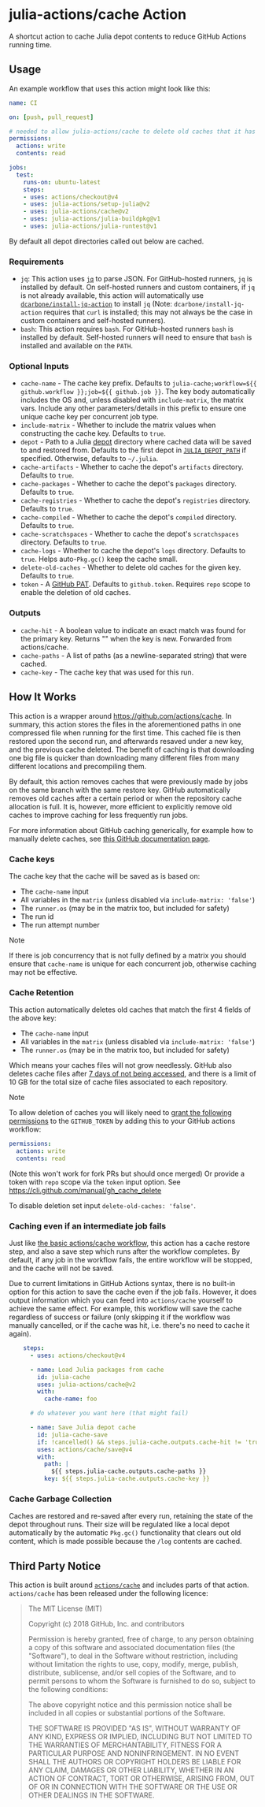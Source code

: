 # julia-actions/cache Action

A shortcut action to cache Julia depot contents to reduce GitHub Actions running time.

## Usage

An example workflow that uses this action might look like this:

```yaml
name: CI

on: [push, pull_request]

# needed to allow julia-actions/cache to delete old caches that it has created
permissions:
  actions: write
  contents: read

jobs:
  test:
    runs-on: ubuntu-latest
    steps:
    - uses: actions/checkout@v4
    - uses: julia-actions/setup-julia@v2
    - uses: julia-actions/cache@v2
    - uses: julia-actions/julia-buildpkg@v1
    - uses: julia-actions/julia-runtest@v1
```

By default all depot directories called out below are cached.

### Requirements

- `jq`: This action uses [`jq`](https://github.com/jqlang/jq) to parse JSON. For GitHub-hosted runners, `jq` is installed by default. On self-hosted runners and custom containers, if `jq` is not already available, this action will automatically use [`dcarbone/install-jq-action`](https://github.com/dcarbone/install-jq-action) to install `jq` (Note: `dcarbone/install-jq-action` requires that `curl` is installed; this may not always be the case in custom containers and self-hosted runners).
- `bash`: This action requires `bash`. For GitHub-hosted runners `bash` is installed by default. Self-hosted runners will need to ensure that `bash` is installed and available on the `PATH`.

### Optional Inputs

- `cache-name` - The cache key prefix. Defaults to `julia-cache;workflow=${{ github.workflow }};job=${{ github.job }}`. The key body automatically includes the OS and, unless disabled with `include-matrix`, the matrix vars. Include any other parameters/details in this prefix to ensure one unique cache key per concurrent job type.
- `include-matrix` - Whether to include the matrix values when constructing the cache key. Defaults to `true`.
- `depot` - Path to a Julia [depot](https://pkgdocs.julialang.org/v1/glossary/) directory where cached data will be saved to and restored from. Defaults to the first depot in [`JULIA_DEPOT_PATH`](https://docs.julialang.org/en/v1/manual/environment-variables/#JULIA_DEPOT_PATH) if specified. Otherwise, defaults to `~/.julia`.
- `cache-artifacts` - Whether to cache the depot's `artifacts` directory. Defaults to `true`.
- `cache-packages` - Whether to cache the depot's `packages` directory. Defaults to `true`.
- `cache-registries` - Whether to cache the depot's `registries` directory. Defaults to `true`.
- `cache-compiled` - Whether to cache the depot's `compiled` directory. Defaults to `true`.
- `cache-scratchspaces` - Whether to cache the depot's `scratchspaces` directory. Defaults to `true`.
- `cache-logs` - Whether to cache the depot's `logs` directory. Defaults to `true`. Helps auto-`Pkg.gc()` keep the cache small.
- `delete-old-caches` - Whether to delete old caches for the given key. Defaults to `true`.
- `token` - A [GitHub PAT](https://docs.github.com/en/authentication/keeping-your-account-and-data-secure/managing-your-personal-access-tokens). Defaults to `github.token`. Requires `repo` scope to enable the deletion of old caches.

### Outputs

- `cache-hit` - A boolean value to indicate an exact match was found for the primary key. Returns \"\" when the key is new. Forwarded from actions/cache.
- `cache-paths` - A list of paths (as a newline-separated string) that were cached.
- `cache-key` - The cache key that was used for this run.

## How It Works

This action is a wrapper around <https://github.com/actions/cache>.
In summary, this action stores the files in the aforementioned paths in one compressed file when running for the first time.
This cached file is then restored upon the second run, and afterwards resaved under a new key, and the previous cache deleted.
The benefit of caching is that downloading one big file is quicker than downloading many different files from many different locations
and precompiling them.

By default, this action removes caches that were previously made by jobs on the same branch with the same restore key.
GitHub automatically removes old caches after a certain period or when the repository cache allocation is full.
It is, however, more efficient to explicitly remove old caches to improve caching for less frequently run jobs.

For more information about GitHub caching generically, for example how to manually delete caches, see
[this GitHub documentation page](https://docs.github.com/en/actions/writing-workflows/choosing-what-your-workflow-does/caching-dependencies-to-speed-up-workflows#managing-caches).

### Cache keys

The cache key that the cache will be saved as is based on:
- The `cache-name` input
- All variables in the `matrix` (unless disabled via `include-matrix: 'false'`)
- The `runner.os` (may be in the matrix too, but included for safety)
- The run id
- The run attempt number

> [!NOTE]
> If there is job concurrency that is not fully defined by a matrix you should ensure that `cache-name` is 
> unique for each concurrent job, otherwise caching may not be effective.

### Cache Retention

This action automatically deletes old caches that match the first 4 fields of the above key:
- The `cache-name` input
- All variables in the `matrix` (unless disabled via `include-matrix: 'false'`)
- The `runner.os` (may be in the matrix too, but included for safety)

Which means your caches files will not grow needlessly. GitHub also deletes cache files after
[7 days of not being accessed](https://docs.github.com/en/actions/using-workflows/caching-dependencies-to-speed-up-workflows#usage-limits-and-eviction-policy), and there is a limit of 10 GB for the total size of cache files associated to each repository.

> [!NOTE]
> To allow deletion of caches you will likely need to [grant the following permissions](https://docs.github.com/en/actions/using-jobs/assigning-permissions-to-jobs)
> to the `GITHUB_TOKEN` by adding this to your GitHub actions workflow:
> ```yaml
> permissions:
>   actions: write
>   contents: read
> ```
> (Note this won't work for fork PRs but should once merged)
> Or provide a token with `repo` scope via the `token` input option.
> See https://cli.github.com/manual/gh_cache_delete

To disable deletion set input `delete-old-caches: 'false'`.

### Caching even if an intermediate job fails

Just like [the basic actions/cache workflow](https://github.com/actions/cache), this action has a cache restore step, and also a save step which runs after the workflow completes.
By default, if any job in the workflow fails, the entire workflow will be stopped, and the cache will not be saved.

Due to current limitations in GitHub Actions syntax, there is no built-in option for this action to save the cache even if the job fails.
However, it does output information which you can feed into `actions/cache` yourself to achieve the same effect.
For example, this workflow will save the cache regardless of success or failure (only skipping it if the workflow was manually cancelled, or if the cache was hit, i.e. there's no need to cache it again).

```yaml
    steps:
      - uses: actions/checkout@v4

      - name: Load Julia packages from cache
        id: julia-cache
        uses: julia-actions/cache@v2
        with:
          cache-name: foo

      # do whatever you want here (that might fail)

      - name: Save Julia depot cache
        id: julia-cache-save
        if: !cancelled() && steps.julia-cache.outputs.cache-hit != 'true'
        uses: actions/cache/save@v4
        with: 
          path: |
            ${{ steps.julia-cache.outputs.cache-paths }}
          key: ${{ steps.julia-cache.outputs.cache-key }}
```

### Cache Garbage Collection

Caches are restored and re-saved after every run, retaining the state of the depot throughout runs.
Their size will be regulated like a local depot automatically by the automatic `Pkg.gc()` functionality that
clears out old content, which is made possible because the `/log` contents are cached.

## Third Party Notice

This action is built around [`actions/cache`](https://github.com/actions/cache/) and includes parts of that action. `actions/cache` has been released under the following licence:

> The MIT License (MIT)
>
> Copyright (c) 2018 GitHub, Inc. and contributors
>
> Permission is hereby granted, free of charge, to any person obtaining a copy
> of this software and associated documentation files (the "Software"), to deal
> in the Software without restriction, including without limitation the rights
> to use, copy, modify, merge, publish, distribute, sublicense, and/or sell
> copies of the Software, and to permit persons to whom the Software is
> furnished to do so, subject to the following conditions:
>
> The above copyright notice and this permission notice shall be included in
> all copies or substantial portions of the Software.
>
> THE SOFTWARE IS PROVIDED "AS IS", WITHOUT WARRANTY OF ANY KIND, EXPRESS OR
> IMPLIED, INCLUDING BUT NOT LIMITED TO THE WARRANTIES OF MERCHANTABILITY,
> FITNESS FOR A PARTICULAR PURPOSE AND NONINFRINGEMENT. IN NO EVENT SHALL THE
> AUTHORS OR COPYRIGHT HOLDERS BE LIABLE FOR ANY CLAIM, DAMAGES OR OTHER
> LIABILITY, WHETHER IN AN ACTION OF CONTRACT, TORT OR OTHERWISE, ARISING FROM,
> OUT OF OR IN CONNECTION WITH THE SOFTWARE OR THE USE OR OTHER DEALINGS IN
> THE SOFTWARE.

